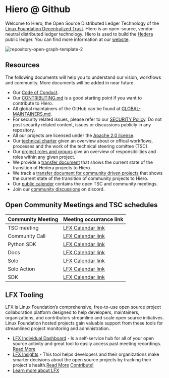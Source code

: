 # Hiero @ Github

Welcome to Hiero, the Open Source Distributed Ledger Technology of the [Linux Foundation Decentralized Trust](https://www.lfdecentralizedtrust.org).
Hiero is an open-source, vendor-neutral distributed ledger technology. Hiero is used to build the [Hedera](https://hedera.com) public ledger.
You can find more information at our [website](https://hiero.org).

![repository-open-graph-template-2](https://github.com/user-attachments/assets/c0a1df9c-2a13-42ec-82ba-5e0df044750e)

## Resources

The following documents will help you to understand our vision, workflows and community. More documents will be added in near future.

- Our [Code of Conduct](https://www.lfdecentralizedtrust.org/code-of-conduct).
- Our [CONTRIBUTING.md](https://github.com/hiero-ledger/.github/blob/main/CONTRIBUTING.md) is a good starting point if you want to contribute to Hiero.
- All global maintainers of the GitHub can be found at [GLOBAL-MAINTAINERS.md](https://github.com/hiero-ledger/.github/blob/main/GLOBAL-MAINTAINERS.md).
- For security related issues, please refer to our [SECURITY Policy](https://github.com/hiero-ledger/.github/blob/main/SECURITY.md). Do not post security related content, issues or discussions publicly in any repository.
- All our projects are licensed under the [Apache 2.0 license](https://github.com/hiero-ledger/.github/blob/main/LICENSE.md).
- Our [technical charter](https://github.com/hiero-ledger/hiero/blob/main/technical-charter.md) given an overview about or offical workflows, processes and the work of the technical steering comittee (TSC).
- Our [project roles and groups](https://github.com/hiero-ledger/governance/blob/main/roles-and-groups.md) give an overview of responsibilities and roles within any given project.
- We provide a [transfer document](https://github.com/hiero-ledger/hiero/blob/main/transition.md) that shows the current state of the transition of Hedera projects to Hiero.
- We track a [transfer document for community driven projects](https://github.com/hiero-ledger/hiero/blob/main/community-transition.md) that shows the current state of the transition of community projects to Hiero.
- Our [public calender](https://zoom-lfx.platform.linuxfoundation.org/meetings/hiero?view=week) contains the open TSC and community meetings.
- Join our [community discussions](https://discord.lfdecentralizedtrust.org/) on discord.

## Open Community Meetings and TSC schedules

| Community Meeting   | Meeting occurrance link                                                                                           |
| ------------------- | ----------------------------------------------------------------------------------------------------------------- |
| TSC meeting         | [LFX Calendar link](https://zoom-lfx.platform.linuxfoundation.org/meetings/hiero?view=week&occurrence=1758031200) |
| Community Call      | [LFX Calendar link](https://zoom-lfx.platform.linuxfoundation.org/meetings/hiero?view=week&occurrence=1758207600) |
| Python SDK          | [LFX Calendar link](https://zoom-lfx.platform.linuxfoundation.org/meetings/hiero?view=week&occurrence=1758117600) |
| Docs                | [LFX Calendar link](https://zoom-lfx.platform.linuxfoundation.org/meetings/hiero?view=week&occurrence=1757516400) |
| Solo                | [LFX Calendar link](https://zoom-lfx.platform.linuxfoundation.org/meetings/hiero?view=week&occurrence=1757433600) |
| Solo Action         | [LFX Calendar link](https://zoom-lfx.platform.linuxfoundation.org/meetings/hiero?view=week&occurrence=1757944800) |
| SDK                 | [LFX Calendar link](https://zoom-lfx.platform.linuxfoundation.org/meetings/hiero?view=week&occurrence=1757340000) |

## LFX Tooling

LFX is Linux Foundation’s comprehensive, free-to-use open source project collaboration platform designed to help developers, maintainers, organizations, and contributors streamline and scale open source initiatives.
Linux Foundation hosted projects gain valuable support from these tools for streamlined project monitoring and administration.

- [LFX Individual Dashboard](https://openprofile.dev/) - Is a self-service hub for all of your open source activity and great tool to easily access past meeting recordings. [Read More](https://docs.linuxfoundation.org/lfx/my-profile)
- [LFX Insights](https://insights.linuxfoundation.org/) - This tool helps developers and their organizations make smarter decisions about the open source projects by tracking their project's health.[Read More](https://insights.linuxfoundation.org/docs/introduction/what-is-insights/) [Contribute!](https://github.com/linuxfoundation/insights)
- [Learn more about LFX](https://lfx.linuxfoundation.org/)
